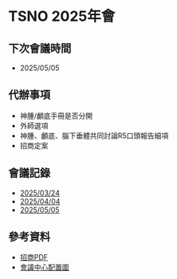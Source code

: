 # TSNO 2025年會

## 下次會議時間
 - 2025/05/05

## 代辦事項
 - 神腫/顱底手冊是否分開
 - 外師選項
 - 神腫、顱底、腦下垂體共同討論R5口頭報告細項
 - 招商定案

## 會議記錄
 - [2025/03/24](cadaver_course.md)
 - [2025/04/04](2025-04-14-meeting.md)
 - [2025/05/05](2025-05-05-meeting.md)

## 參考資料
 - [招商PDF](114年聯合年會招商企畫書%20(B).pdf)
 - [會議中心配置圖](會議中心平面圖.pdf)
